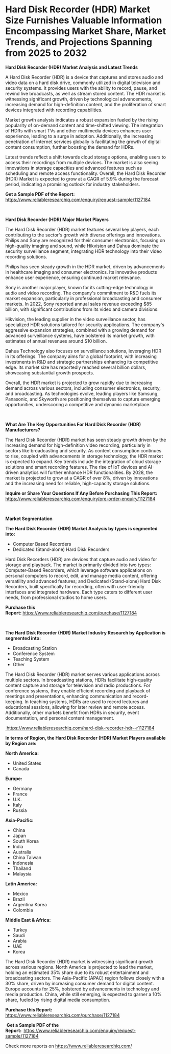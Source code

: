 <p><h1>Hard Disk Recorder (HDR) Market Size Furnishes Valuable Information Encompassing Market Share, Market Trends, and Projections Spanning from 2025 to 2032</h1></p><p><strong>Hard Disk Recorder (HDR) Market Analysis and Latest Trends</strong></p>
<p><p>A Hard Disk Recorder (HDR) is a device that captures and stores audio and video data on a hard disk drive, commonly utilized in digital television and security systems. It provides users with the ability to record, pause, and rewind live broadcasts, as well as stream stored content. The HDR market is witnessing significant growth, driven by technological advancements, increasing demand for high-definition content, and the proliferation of smart devices integrated with recording capabilities.</p><p>Market growth analysis indicates a robust expansion fueled by the rising popularity of on-demand content and time-shifted viewing. The integration of HDRs with smart TVs and other multimedia devices enhances user experience, leading to a surge in adoption. Additionally, the increasing penetration of internet services globally is facilitating the growth of digital content consumption, further boosting the demand for HDRs.</p><p>Latest trends reflect a shift towards cloud storage options, enabling users to access their recordings from multiple devices. The market is also seeing innovations in storage capacities and advanced features such as scheduling and remote access functionality. Overall, the Hard Disk Recorder (HDR) Market is expected to grow at a CAGR of 5.9% during the forecast period, indicating a promising outlook for industry stakeholders.</p></p>
<p><strong>Get a Sample PDF of the Report:&nbsp;</strong> <a href="https://www.reliableresearchiq.com/enquiry/request-sample/1127184?utm_campaign=2042&utm_medium=2&utm_source=Github&utm_content=ia&utm_term=02032025&utm_id=hard-disk-recorder-hdr">https://www.reliableresearchiq.com/enquiry/request-sample/1127184</a></p>
<p>&nbsp;</p>
<p><strong>Hard Disk Recorder (HDR) Major Market Players</strong></p>
<p><p>The Hard Disk Recorder (HDR) market features several key players, each contributing to the sector's growth with diverse offerings and innovations. Philips and Sony are recognized for their consumer electronics, focusing on high-quality imaging and sound, while Hikvision and Dahua dominate the security surveillance segment, integrating HDR technology into their video recording solutions. </p><p>Philips has seen steady growth in the HDR market, driven by advancements in healthcare imaging and consumer electronics. Its innovative products enhance user experience, ensuring continued market relevance.</p><p>Sony is another major player, known for its cutting-edge technology in audio and video recording. The company's commitment to R&D fuels its market expansion, particularly in professional broadcasting and consumer markets. In 2022, Sony reported annual sales revenue exceeding $85 billion, with significant contributions from its video and camera divisions.</p><p>Hikvision, the leading supplier in the video surveillance sector, has specialized HDR solutions tailored for security applications. The company's aggressive expansion strategies, combined with a growing demand for advanced surveillance systems, have bolstered its market growth, with estimates of annual revenues around $10 billion.</p><p>Dahua Technology also focuses on surveillance solutions, leveraging HDR in its offerings. The company aims for a global footprint, with increasing investments in R&D and strategic partnerships enhancing its competitive edge. Its market size has reportedly reached several billion dollars, showcasing substantial growth prospects.</p><p>Overall, the HDR market is projected to grow rapidly due to increasing demand across various sectors, including consumer electronics, security, and broadcasting. As technologies evolve, leading players like Samsung, Panasonic, and Skyworth are positioning themselves to capture emerging opportunities, underscoring a competitive and dynamic marketplace.</p></p>
<p>&nbsp;</p>
<p><strong>What Are The Key Opportunities For Hard Disk Recorder (HDR) Manufacturers?</strong></p>
<p><p>The Hard Disk Recorder (HDR) market has seen steady growth driven by the increasing demand for high-definition video recording, particularly in sectors like broadcasting and security. As content consumption continues to rise, coupled with advancements in storage technology, the HDR market is expected to expand. Key trends include the integration of cloud storage solutions and smart recording features. The rise of IoT devices and AI-driven analytics will further enhance HDR functionalities. By 2028, the market is projected to grow at a CAGR of over 8%, driven by innovations and the increasing need for reliable, high-capacity storage solutions.</p></p>
<p><strong>Inquire or Share Your Questions If Any Before Purchasing This Report:</strong> <a href="https://www.reliableresearchiq.com/enquiry/pre-order-enquiry/1127184?utm_campaign=2042&utm_medium=2&utm_source=Github&utm_content=ia&utm_term=02032025&utm_id=hard-disk-recorder-hdr">https://www.reliableresearchiq.com/enquiry/pre-order-enquiry/1127184</a></p>
<p>&nbsp;</p>
<p><strong>Market Segmentation</strong></p>
<p><strong>The Hard Disk Recorder (HDR) Market Analysis by types is segmented into:</strong></p>
<p><ul><li>Computer Based Recorders</li><li>Dedicated (Stand-alone) Hard Disk Recorders</li></ul></p>
<p><p>Hard Disk Recorders (HDR) are devices that capture audio and video for storage and playback. The market is primarily divided into two types: Computer-Based Recorders, which leverage software applications on personal computers to record, edit, and manage media content, offering versatility and advanced features; and Dedicated (Stand-alone) Hard Disk Recorders, built specifically for recording, often with user-friendly interfaces and integrated hardware. Each type caters to different user needs, from professional studios to home users.</p></p>
<p><strong>Purchase this Report:&nbsp;</strong><a href="https://www.reliableresearchiq.com/purchase/1127184?utm_campaign=2042&utm_medium=2&utm_source=Github&utm_content=ia&utm_term=02032025&utm_id=hard-disk-recorder-hdr">https://www.reliableresearchiq.com/purchase/1127184</a></p>
<p>&nbsp;</p>
<p><strong>The Hard Disk Recorder (HDR) Market Industry Research by Application is segmented into:</strong></p>
<p><ul><li>Broadcasting Station</li><li>Conference System</li><li>Teaching System</li><li>Other</li></ul></p>
<p><p>The Hard Disk Recorder (HDR) market serves various applications across multiple sectors. In broadcasting stations, HDRs facilitate high-quality content capture and storage for television and radio productions. For conference systems, they enable efficient recording and playback of meetings and presentations, enhancing communication and record-keeping. In teaching systems, HDRs are used to record lectures and educational sessions, allowing for later review and remote access. Additionally, other markets benefit from HDRs in security, event documentation, and personal content management.</p></p>
<p><a href="https://www.reliableresearchiq.com/hard-disk-recorder-hdr--r1127184?utm_campaign=2042&utm_medium=2&utm_source=Github&utm_content=ia&utm_term=02032025&utm_id=hard-disk-recorder-hdr">&nbsp;https://www.reliableresearchiq.com/hard-disk-recorder-hdr--r1127184</a></p>
<p><strong>In terms of Region, the Hard Disk Recorder (HDR) Market Players available by Region are:</strong></p>
<p>
    <p> <strong> North America: </strong>
        <ul>
            <li>United States</li>
            <li>Canada</li>
        </ul>
        </p> 
    <p> <strong> Europe: </strong>
        <ul>
            <li>Germany</li>
            <li>France</li>
            <li>U.K.</li>
            <li>Italy</li>
            <li>Russia</li>
        </ul>
        </p> 
    <p> <strong> Asia-Pacific: </strong>
        <ul>
            <li>China</li>
            <li>Japan</li>
            <li>South Korea</li>
            <li>India</li>
            <li>Australia</li>
            <li>China Taiwan</li>
            <li>Indonesia</li>
            <li>Thailand</li>
            <li>Malaysia</li>
        </ul>
        </p> 
    <p> <strong> Latin America: </strong>
        <ul>
            <li>Mexico</li>
            <li>Brazil</li>
            <li>Argentina Korea</li>
            <li>Colombia</li>
        </ul>
        </p> 
    <p> <strong> Middle East & Africa: </strong>
        <ul>
            <li>Turkey</li>
            <li>Saudi</li>
            <li>Arabia</li>
            <li>UAE</li>
            <li>Korea</li>
        </ul>
    </p>
    </p>
<p><p>The Hard Disk Recorder (HDR) market is witnessing significant growth across various regions. North America is projected to lead the market, holding an estimated 35% share due to its robust entertainment and broadcasting sectors. The Asia-Pacific (APAC) region follows closely with a 30% share, driven by increasing consumer demand for digital content. Europe accounts for 25%, bolstered by advancements in technology and media production. China, while still emerging, is expected to garner a 10% share, fueled by rising digital media consumption.</p></p>
<p><strong>Purchase this Report: </strong><a href="https://www.reliableresearchiq.com/purchase/1127184?utm_campaign=2042&utm_medium=2&utm_source=Github&utm_content=ia&utm_term=02032025&utm_id=hard-disk-recorder-hdr">https://www.reliableresearchiq.com/purchase/1127184</a></p>
<p>&nbsp;<strong>Get a Sample PDF of the Report:&nbsp;&nbsp;</strong><a href="https://www.reliableresearchiq.com/enquiry/request-sample/1127184?utm_campaign=2042&utm_medium=2&utm_source=Github&utm_content=ia&utm_term=02032025&utm_id=hard-disk-recorder-hdr">https://www.reliableresearchiq.com/enquiry/request-sample/1127184</a></p>
<p><strong></strong></p>
<p>Check more reports on <a href="https://www.reliableresearchiq.com/?utm_campaign=2042&utm_medium=2&utm_source=Github&utm_content=ia&utm_term=02032025&utm_id=hard-disk-recorder-hdr">https://www.reliableresearchiq.com/</a></p>